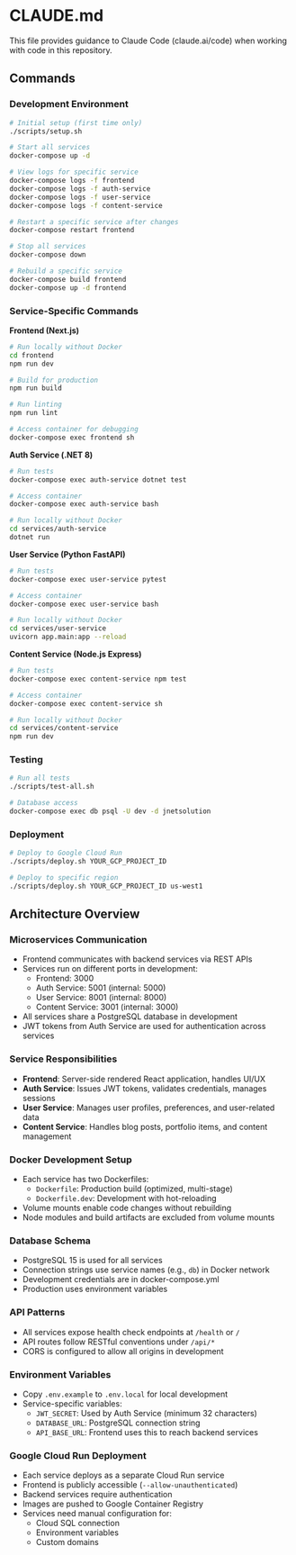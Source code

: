# CLAUDE.md

This file provides guidance to Claude Code (claude.ai/code) when working with code in this repository.

## Commands

### Development Environment
```bash
# Initial setup (first time only)
./scripts/setup.sh

# Start all services
docker-compose up -d

# View logs for specific service
docker-compose logs -f frontend
docker-compose logs -f auth-service
docker-compose logs -f user-service
docker-compose logs -f content-service

# Restart a specific service after changes
docker-compose restart frontend

# Stop all services
docker-compose down

# Rebuild a specific service
docker-compose build frontend
docker-compose up -d frontend
```

### Service-Specific Commands

**Frontend (Next.js)**
```bash
# Run locally without Docker
cd frontend
npm run dev

# Build for production
npm run build

# Run linting
npm run lint

# Access container for debugging
docker-compose exec frontend sh
```

**Auth Service (.NET 8)**
```bash
# Run tests
docker-compose exec auth-service dotnet test

# Access container
docker-compose exec auth-service bash

# Run locally without Docker
cd services/auth-service
dotnet run
```

**User Service (Python FastAPI)**
```bash
# Run tests
docker-compose exec user-service pytest

# Access container
docker-compose exec user-service bash

# Run locally without Docker
cd services/user-service
uvicorn app.main:app --reload
```

**Content Service (Node.js Express)**
```bash
# Run tests
docker-compose exec content-service npm test

# Access container
docker-compose exec content-service sh

# Run locally without Docker
cd services/content-service
npm run dev
```

### Testing
```bash
# Run all tests
./scripts/test-all.sh

# Database access
docker-compose exec db psql -U dev -d jnetsolution
```

### Deployment
```bash
# Deploy to Google Cloud Run
./scripts/deploy.sh YOUR_GCP_PROJECT_ID

# Deploy to specific region
./scripts/deploy.sh YOUR_GCP_PROJECT_ID us-west1
```

## Architecture Overview

### Microservices Communication
- Frontend communicates with backend services via REST APIs
- Services run on different ports in development:
  - Frontend: 3000
  - Auth Service: 5001 (internal: 5000)
  - User Service: 8001 (internal: 8000)
  - Content Service: 3001 (internal: 3000)
- All services share a PostgreSQL database in development
- JWT tokens from Auth Service are used for authentication across services

### Service Responsibilities
- **Frontend**: Server-side rendered React application, handles UI/UX
- **Auth Service**: Issues JWT tokens, validates credentials, manages sessions
- **User Service**: Manages user profiles, preferences, and user-related data
- **Content Service**: Handles blog posts, portfolio items, and content management

### Docker Development Setup
- Each service has two Dockerfiles:
  - `Dockerfile`: Production build (optimized, multi-stage)
  - `Dockerfile.dev`: Development with hot-reloading
- Volume mounts enable code changes without rebuilding
- Node modules and build artifacts are excluded from volume mounts

### Database Schema
- PostgreSQL 15 is used for all services
- Connection strings use service names (e.g., `db`) in Docker network
- Development credentials are in docker-compose.yml
- Production uses environment variables

### API Patterns
- All services expose health check endpoints at `/health` or `/`
- API routes follow RESTful conventions under `/api/*`
- CORS is configured to allow all origins in development

### Environment Variables
- Copy `.env.example` to `.env.local` for local development
- Service-specific variables:
  - `JWT_SECRET`: Used by Auth Service (minimum 32 characters)
  - `DATABASE_URL`: PostgreSQL connection string
  - `API_BASE_URL`: Frontend uses this to reach backend services

### Google Cloud Run Deployment
- Each service deploys as a separate Cloud Run service
- Frontend is publicly accessible (`--allow-unauthenticated`)
- Backend services require authentication
- Images are pushed to Google Container Registry
- Services need manual configuration for:
  - Cloud SQL connection
  - Environment variables
  - Custom domains